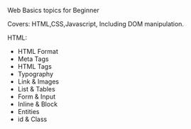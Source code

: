 Web Basics topics for Beginner

Covers: HTML,CSS,Javascript, Including DOM manipulation.

HTML:
- HTML Format
- Meta Tags
- HTML Tags
- Typography
- Link & Images
- List & Tables
- Form & Input
- Inline & Block
- Entities
- id & Class


